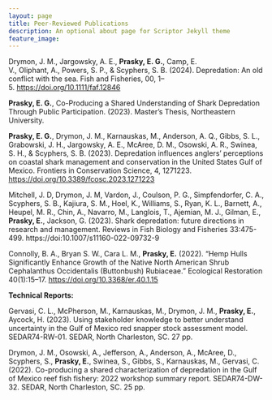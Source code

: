 ```yaml
---
layout: page
title: Peer-Reviewed Publications
description: An optional about page for Scriptor Jekyll theme
feature_image: 
---
```

Drymon, J. M., Jargowsky, A. E., **Prasky, E. G.**, Camp, E. V., Oliphant, A., Powers, S. P., & Scyphers, S. B. (2024). Depredation: An old conflict with the sea. Fish and Fisheries, 00, 1–5. https://doi.org/10.1111/faf.12846


**Prasky, E. G.**, Co-Producing a Shared Understanding of Shark Depredation Through Public Participation. (2023). Master’s Thesis, Northeastern University. 

**Prasky, E. G.**, Drymon, J. M., Karnauskas, M., Anderson, A. Q., Gibbs, S. L., Grabowski, J. H., Jargowsky, A. E., McAree, D. M., Osowski, A. R., Swinea, S. H., & Scyphers, S. B. (2023). Depredation influences anglers’ perceptions on coastal shark management and conservation in the United States Gulf of Mexico. Frontiers in Conservation Science, 4, 1271223. https://doi.org/10.3389/fcosc.2023.1271223

Mitchell, J. D, Drymon, J. M, Vardon, J., Coulson, P. G., Simpfendorfer, C. A., Scyphers, S. B., Kajiura, S. M., Hoel, K., Williams, S., Ryan, K. L., Barnett, A., Heupel, M. R., Chin, A., Navarro, M., Langlois, T., Ajemian, M. J., Gilman, E., **Prasky, E.**, Jackson, G. (2023). Shark depredation: future directions in research and management. Reviews in Fish Biology and Fisheries 33:475-499. https://doi:10.1007/s11160-022-09732-9

Connolly, B. A., Bryan S. W., Cara L. M., **Prasky, E.** (2022). “Hemp Hulls Significantly Enhance Growth of the Native North American Shrub Cephalanthus Occidentalis (Buttonbush) Rubiaceae.” Ecological Restoration 40(1):15–17. https://doi.org/10.3368/er.40.1.15

**Technical Reports:**

Gervasi, C. L., McPherson, M., Karnauskas, M., Drymon, J. M., **Prasky, E.**, Aycock, H. (2023). Using stakeholder knowledge to better understand uncertainty in the Gulf of Mexico red snapper stock assessment model. SEDAR74-RW-01. SEDAR, North Charleston, SC. 27 pp.

Drymon, J. M., Osowski, A., Jefferson, A., Anderson, A., McAree, D., Scyphers, S., **Prasky, E.**, Swinea, S., Gibbs, S., Karnauskas, M., Gervasi, C. (2022). Co-producing a shared characterization of depredation in the Gulf of Mexico reef fish fishery: 2022 workshop summary report. SEDAR74-DW-32. SEDAR, North Charleston, SC. 25 pp.

